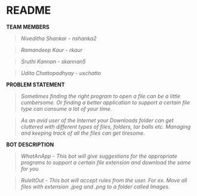 # README

**TEAM MEMBERS**
> *Niveditha Shankar - nshanka2*

> *Ramandeep Kaur - rkaur*

> *Sruthi Kannan - skannan5*

> *Udita Chattopadhyay - uschatto*

**PROBLEM STATEMENT**
> *Sometimes finding the right program to open a file can be a little cumbersome. Or finding a better application to support a certain file
type can consume a lot of your time.*

> *As an avid user of the Internet your Downloads folder can get cluttered with different types of files, folders, tar balls etc. Managing 
and keeping track of all the files can get tiresome.*


**BOT DESCRIPTION**
> *WhatAnApp - This bot will give suggestions for the appropriate programs to support a certain file extension and download the same for you*

> *RuleItOut - This bot will accept rules from the user. For ex. Move all files with extension .jpeg and .png to a folder
called Images.*
